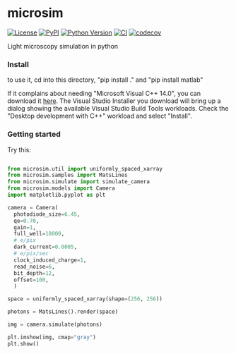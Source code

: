 # microsim

[![License](https://img.shields.io/pypi/l/microsim.svg?color=green)](https://github.com/tlambert03/microsim/raw/main/LICENSE)
[![PyPI](https://img.shields.io/pypi/v/microsim.svg?color=green)](https://pypi.org/project/microsim)
[![Python Version](https://img.shields.io/pypi/pyversions/microsim.svg?color=green)](https://python.org)
[![CI](https://github.com/tlambert03/microsim/actions/workflows/ci.yml/badge.svg)](https://github.com/tlambert03/microsim/actions/workflows/ci.yml)
[![codecov](https://codecov.io/gh/tlambert03/microsim/branch/main/graph/badge.svg)](https://codecov.io/gh/tlambert03/microsim)

Light microscopy simulation in python

### Install
to use it, cd into this directory, "pip install ." and "pip install matlab" 

If it complains about needing "Microsoft Visual C++ 14.0", you can download it [here](https://visualstudio.microsoft.com/visual-cpp-build-tools/).  The Visual Studio Installer you download will bring up a dialog showing the available Visual Studio Build Tools workloads. Check the "Desktop development with C++" workload and select "Install".

### Getting started
Try this:
```python

from microsim.util import uniformly_spaced_xarray
from microsim.samples import MatsLines
from microsim.simulate import simulate_camera
from microsim.models import Camera
import matplotlib.pyplot as plt

camera = Camera(
  photodiode_size=6.45,
  qe=0.70,
  gain=1,
  full_well=18000,
  # e/pix
  dark_current=0.0005,
  # e/pix/sec
  clock_induced_charge=1,
  read_noise=6,
  bit_depth=12,
  offset=100,
  )

space = uniformly_spaced_xarray(shape=(256, 256))

photons = MatsLines().render(space)

img = camera.simulate(photons)

plt.imshow(img, cmap="gray")
plt.show()
```

